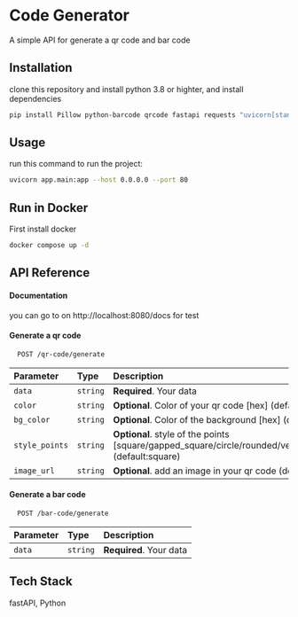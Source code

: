 
# Code Generator

A simple API for generate a qr code and bar code 


## Installation

clone this repository and install python 3.8 or highter, and install dependencies

```bash
pip install Pillow python-barcode qrcode fastapi requests "uvicorn[standard]"
```
    

## Usage

run this command to run the project:

```bash
uvicorn app.main:app --host 0.0.0.0 --port 80
```

## Run in Docker

First install docker 

```bash
docker compose up -d
```




## API Reference

#### Documentation

you can go to on http://localhost:8080/docs for test

#### Generate a qr code

```bash
  POST /qr-code/generate
```

| Parameter | Type     | Description                |
| :-------- | :------- | :------------------------- |
| `data` | `string` | **Required**. Your data |
| `color` | `string` | **Optional**. Color of your qr code [hex] (default: #000000)|
| `bg_color` | `string` | **Optional**. Color of the background [hex] (default: #ffffff) |
| `style_points` | `string` | **Optional**. style of the points [square/gapped_square/circle/rounded/vertical_bar/horizontal_bar] (default:square) |
| `image_url` | `string` | **Optional**. add an image in your qr code (default:empty) |

#### Generate a bar code

```bash
  POST /bar-code/generate
```

| Parameter | Type     | Description                       |
| :-------- | :------- | :-------------------------------- |
| `data` | `string` | **Required**. Your data |



## Tech Stack

fastAPI, Python


